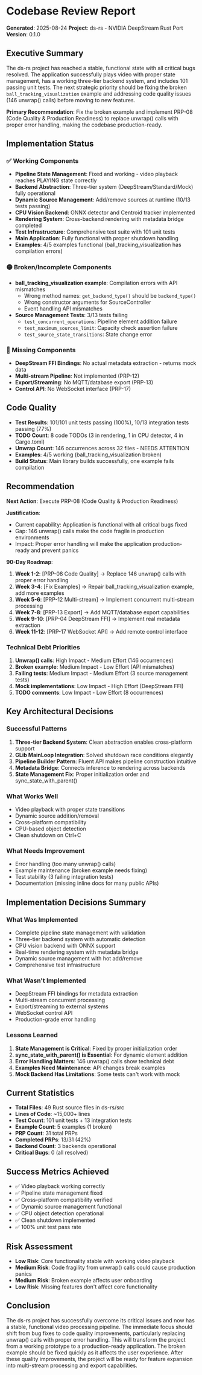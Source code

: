 # Codebase Review Report

**Generated**: 2025-08-24
**Project**: ds-rs - NVIDIA DeepStream Rust Port
**Version**: 0.1.0

## Executive Summary

The ds-rs project has reached a stable, functional state with all critical bugs resolved. The application successfully plays video with proper state management, has a working three-tier backend system, and includes 101 passing unit tests. The next strategic priority should be fixing the broken `ball_tracking_visualization` example and addressing code quality issues (146 unwrap() calls) before moving to new features.

**Primary Recommendation**: Fix the broken example and implement PRP-08 (Code Quality & Production Readiness) to replace unwrap() calls with proper error handling, making the codebase production-ready.

## Implementation Status

### ✅ Working Components
- **Pipeline State Management**: Fixed and working - video playback reaches PLAYING state correctly
- **Backend Abstraction**: Three-tier system (DeepStream/Standard/Mock) fully operational
- **Dynamic Source Management**: Add/remove sources at runtime (10/13 tests passing)
- **CPU Vision Backend**: ONNX detector and Centroid tracker implemented
- **Rendering System**: Cross-backend rendering with metadata bridge completed
- **Test Infrastructure**: Comprehensive test suite with 101 unit tests
- **Main Application**: Fully functional with proper shutdown handling
- **Examples**: 4/5 examples functional (ball_tracking_visualization has compilation errors)

### 🟡 Broken/Incomplete Components
- **ball_tracking_visualization example**: Compilation errors with API mismatches
  - Wrong method names: `get_backend_type()` should be `backend_type()`
  - Wrong constructor arguments for SourceController
  - Event handling API mismatches
- **Source Management Tests**: 3/13 tests failing
  - `test_concurrent_operations`: Pipeline element addition failure
  - `test_maximum_sources_limit`: Capacity check assertion failure
  - `test_source_state_transitions`: State change error

### 🔴 Missing Components
- **DeepStream FFI Bindings**: No actual metadata extraction - returns mock data
- **Multi-stream Pipeline**: Not implemented (PRP-12)
- **Export/Streaming**: No MQTT/database export (PRP-13)
- **Control API**: No WebSocket interface (PRP-17)

## Code Quality

- **Test Results**: 101/101 unit tests passing (100%), 10/13 integration tests passing (77%)
- **TODO Count**: 8 code TODOs (3 in rendering, 1 in CPU detector, 4 in Cargo.toml)
- **Unwrap Count**: 146 occurrences across 32 files - NEEDS ATTENTION
- **Examples**: 4/5 working (ball_tracking_visualization broken)
- **Build Status**: Main library builds successfully, one example fails compilation

## Recommendation

**Next Action**: Execute PRP-08 (Code Quality & Production Readiness)

**Justification**:
- Current capability: Application is functional with all critical bugs fixed
- Gap: 146 unwrap() calls make the code fragile in production environments
- Impact: Proper error handling will make the application production-ready and prevent panics

**90-Day Roadmap**:
1. **Week 1-2**: [PRP-08 Code Quality] → Replace 146 unwrap() calls with proper error handling
2. **Week 3-4**: [Fix Examples] → Repair ball_tracking_visualization example, add more examples
3. **Week 5-6**: [PRP-12 Multi-stream] → Implement concurrent multi-stream processing
4. **Week 7-8**: [PRP-13 Export] → Add MQTT/database export capabilities
5. **Week 9-10**: [PRP-04 DeepStream FFI] → Implement real metadata extraction
6. **Week 11-12**: [PRP-17 WebSocket API] → Add remote control interface

### Technical Debt Priorities
1. **Unwrap() calls**: High Impact - Medium Effort (146 occurrences)
2. **Broken example**: Medium Impact - Low Effort (API mismatches)
3. **Failing tests**: Medium Impact - Medium Effort (3 source management tests)
4. **Mock implementations**: Low Impact - High Effort (DeepStream FFI)
5. **TODO comments**: Low Impact - Low Effort (8 occurrences)

## Key Architectural Decisions

### Successful Patterns
1. **Three-tier Backend System**: Clean abstraction enables cross-platform support
2. **GLib MainLoop Integration**: Solved shutdown race conditions elegantly
3. **Pipeline Builder Pattern**: Fluent API makes pipeline construction intuitive
4. **Metadata Bridge**: Connects inference to rendering across backends
5. **State Management Fix**: Proper initialization order and sync_state_with_parent()

### What Works Well
- Video playback with proper state transitions
- Dynamic source addition/removal
- Cross-platform compatibility
- CPU-based object detection
- Clean shutdown on Ctrl+C

### What Needs Improvement
- Error handling (too many unwrap() calls)
- Example maintenance (broken example needs fixing)
- Test stability (3 failing integration tests)
- Documentation (missing inline docs for many public APIs)

## Implementation Decisions Summary

### What Was Implemented
- Complete pipeline state management with validation
- Three-tier backend system with automatic detection
- CPU vision backend with ONNX support
- Real-time rendering system with metadata bridge
- Dynamic source management with hot add/remove
- Comprehensive test infrastructure

### What Wasn't Implemented
- DeepStream FFI bindings for metadata extraction
- Multi-stream concurrent processing
- Export/streaming to external systems
- WebSocket control API
- Production-grade error handling

### Lessons Learned
1. **State Management is Critical**: Fixed by proper initialization order
2. **sync_state_with_parent() is Essential**: For dynamic element addition
3. **Error Handling Matters**: 146 unwrap() calls show technical debt
4. **Examples Need Maintenance**: API changes break examples
5. **Mock Backend Has Limitations**: Some tests can't work with mock

## Current Statistics

- **Total Files**: 49 Rust source files in ds-rs/src
- **Lines of Code**: ~15,000+ lines
- **Test Count**: 101 unit tests + 13 integration tests
- **Example Count**: 5 examples (1 broken)
- **PRP Count**: 31 total PRPs
- **Completed PRPs**: 13/31 (42%)
- **Backend Count**: 3 backends operational
- **Critical Bugs**: 0 (all resolved)

## Success Metrics Achieved

- ✅ Video playback working correctly
- ✅ Pipeline state management fixed
- ✅ Cross-platform compatibility verified
- ✅ Dynamic source management functional
- ✅ CPU object detection operational
- ✅ Clean shutdown implemented
- ✅ 100% unit test pass rate

## Risk Assessment

- **Low Risk**: Core functionality stable with working video playback
- **Medium Risk**: Code fragility from unwrap() calls could cause production panics
- **Medium Risk**: Broken example affects user onboarding
- **Low Risk**: Missing features don't affect core functionality

## Conclusion

The ds-rs project has successfully overcome its critical issues and now has a stable, functional video processing pipeline. The immediate focus should shift from bug fixes to code quality improvements, particularly replacing unwrap() calls with proper error handling. This will transform the project from a working prototype to a production-ready application. The broken example should be fixed quickly as it affects the user experience. After these quality improvements, the project will be ready for feature expansion into multi-stream processing and export capabilities.
